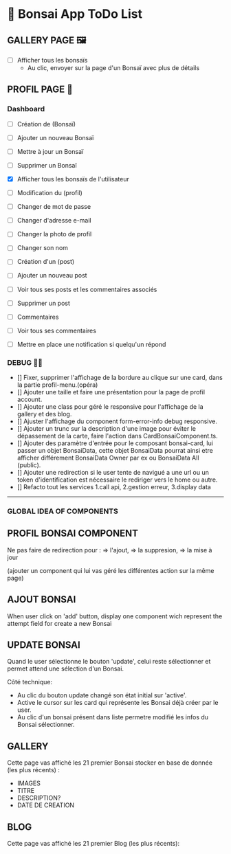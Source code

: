 # 🌿 Bonsai App ToDo List

## GALLERY PAGE 🖼️

- [ ] Afficher tous les bonsaïs
  - Au clic, envoyer sur la page d'un Bonsaï avec plus de détails

## PROFIL PAGE 👤

### Dashboard

- [ ] Création de (Bonsaï)
- [ ] Ajouter un nouveau Bonsaï
- [ ] Mettre à jour un Bonsaï
- [ ] Supprimer un Bonsaï
- [X] Afficher tous les bonsaïs de l'utilisateur

- [ ] Modification du (profil)
- [ ] Changer de mot de passe
- [ ] Changer d'adresse e-mail
- [ ] Changer la photo de profil
- [ ] Changer son nom

- [ ] Création d'un (post)
- [ ] Ajouter un nouveau post
- [ ] Voir tous ses posts et les commentaires associés
- [ ] Supprimer un post

- [ ] Commentaires
- [ ] Voir tous ses commentaires
- [ ] Mettre en place une notification si quelqu'un répond

### DEBUG ✍🏻

- [] Fixer, supprimer l'affichage de la bordure au clique sur une card, dans la partie profil-menu.(opéra)
- [] Ajouter une taille et faire une présentation pour la page de profil account.
- [] Ajouter une class pour géré le responsive pour l'affichage de la gallery et des blog.
- [] Ajuster l'affichage du component form-error-info debug responsive.
- [] Ajouter un trunc sur la description d'une image pour éviter le dépassement de la carte, faire l'action dans    CardBonsaiComponent.ts.
- [] Ajouter des paramètre d'entrée pour le composant bonsai-card, lui passer un objet BonsaiData, cette objet BonsaiData pourrat ainsi etre afficher différement BonsaiData Owner par ex ou BonsaiData All (public).
- [] Ajouter une redirection si le user tente de navigué a une url ou un token d'identification est nécessaire le rediriger vers le home ou autre.
- [] Refacto tout les services 1.call api, 2.gestion erreur, 3.display data

------------------ 

### GLOBAL IDEA OF COMPONENTS



## PROFIL BONSAI COMPONENT 


Ne pas faire de redirection pour :
=> l'ajout,
=> la suppresion,
=> la mise à jour

(ajouter un component qui lui vas géré les différentes action sur la même page)


## AJOUT BONSAI 

When user click on 'add' button, display one component wich represent the attempt field for create a new Bonsai


## UPDATE BONSAI 

Quand le user sélectionne le bouton 'update', celui reste sélectionner et permet attend une sélection d'un Bonsai.

Côté technique:
- Au clic du bouton update changé son état initial sur 'active'.
- Active le cursor sur les card qui représente les Bonsai déjà créer par le user.
- Au clic d'un bonsai présent dans liste permetre modifié les infos du Bonsai sélectionner.



## GALLERY 

Cette page vas affiché les 21 premier Bonsai stocker en base de donnée (les plus récents) :
- IMAGES
- TITRE
- DESCRIPTION?
- DATE DE CREATION



## BLOG 

Cette page vas affiché les 21 premier Blog (les plus récents):

